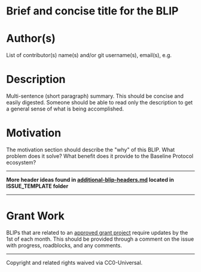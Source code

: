 # Brief and concise title for the BLIP

# Author(s)
List of contributor(s) name(s) and/or git username(s), email(s), e.g.

# Description
Multi-sentence (short paragraph) summary. This should be concise and easily digested. Someone should be able to read only the description to get a general sense of what is being accomplished.

# Motivation
The motivation section should describe the "why" of this BLIP. What problem does it solve? What benefit does it provide to the Baseline Protocol ecosystem?

---

**More header ideas found in [additional-blip-headers.md](/.github/ISSUE_TEMPLATE/additional-blip-headers.md/) located in ISSUE_TEMPLATE folder**

---

# Grant Work
BLIPs that are related to an [approved grant project](https://github.com/eea-oasis/baseline-grants) require updates by the 1st of each month.
This should be provided through a comment on the issue with progress, roadblocks, and any comments.


---

Copyright and related rights waived via CC0-Universal.
